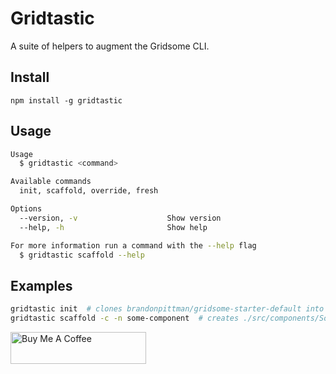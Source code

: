 # Gridtastic

A suite of helpers to augment the Gridsome CLI.


## Install

`npm install -g gridtastic`


## Usage

```sh
Usage
  $ gridtastic <command>

Available commands
  init, scaffold, override, fresh

Options
  --version, -v                    Show version
  --help, -h                       Show help

For more information run a command with the --help flag
  $ gridtastic scaffold --help
```

## Examples

```sh
gridtastic init  # clones brandonpittman/gridsome-starter-default into ./gridsome-starter-default
gridtastic scaffold -c -n some-component  # creates ./src/components/SomeComponent.vue
```

<a href="https://www.buymeacoffee.com/blp" target="_blank"><img src="https://cdn.buymeacoffee.com/buttons/default-blue.png" alt="Buy Me A Coffee" style="height: 51px !important;width: 217px !important;" ></a>
